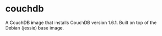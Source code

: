 # couchdb
A CouchDB image that installs CouchDB version 1.6.1. Built on top of the Debian (jessie) base image.